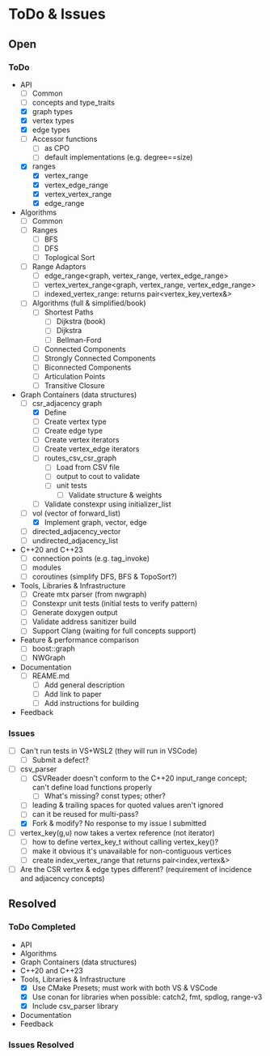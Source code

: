 # ToDo & Issues

## Open

### ToDo 
- API
  - [ ] Common
  - [ ] concepts and type_traits
  - [x] graph types
  - [x] vertex types
  - [x] edge types
  - [ ] Accessor functions
    - [ ] as CPO
    - [ ] default implementations (e.g. degree==size)
  - [x] ranges
    - [x] vertex_range
    - [x] vertex_edge_range
    - [x] vertex_vertex_range
    - [x] edge_range
- Algorithms
  - [ ] Common
  - [ ] Ranges
    - [ ] BFS
    - [ ] DFS
    - [ ] Toplogical Sort
  - [ ] Range Adaptors
    - [ ] edge_range<graph, vertex_range, vertex_edge_range>
    - [ ] vertex_vertex_range<graph, vertex_range, vertex_edge_range>
    - [ ] indexed_vertex_range: returns pair<vertex_key,vertex&>
  - [ ] Algorithms (full & simplified/book)
    - [ ] Shortest Paths
      - [ ] Dijkstra (book)
      - [ ] Dijkstra
      - [ ] Bellman-Ford
    - [ ] Connected Components
    - [ ] Strongly Connected Components
    - [ ] Biconnected Components
    - [ ] Articulation Points
    - [ ] Transitive Closure
- Graph Containers (data structures)
    - [ ] csr_adjacency graph
      - [x] Define
      - [ ] Create vertex type
      - [ ] Create edge type
      - [ ] Create vertex iterators
      - [ ] Create vertex_edge iterators
      - [ ] routes_csv_csr_graph
        - [ ] Load from CSV file
        - [ ] output to cout to validate
        - [ ] unit tests
          - [ ] Validate structure & weights
      - [ ] Validate constexpr using initializer_list
    - [ ] vol (vector of forward_list)
      - [x] Implement graph, vector, edge
    - [ ] directed_adjacency_vector
    - [ ] undirected_adjacency_list
- C\+\+20 and C\+\+23
  - [ ] connection points (e.g. tag_invoke)
  - [ ] modules
  - [ ] coroutines (simplify DFS, BFS & TopoSort?)
- Tools, Libraries & Infrastructure
  - [ ] Create mtx parser (from nwgraph)
  - [ ] Constexpr unit tests (initial tests to verify pattern)
  - [ ] Generate doxygen output
  - [ ] Validate address sanitizer build
  - [ ] Support Clang (waiting for full concepts support)
- Feature & performance comparison
  - [ ] boost::graph
  - [ ] NWGraph
- Documentation
  - [ ] REAME.md
    - [ ] Add general description
    - [ ] Add link to paper
    - [ ] Add instructions for building
- Feedback

### Issues
- [ ] Can't run tests in VS+WSL2 (they will run in VSCode)
  - [ ] Submit a defect?
- [ ] csv_parser
  - [ ] CSVReader doesn't conform to the C++20 input_range concept; can't define load functions properly
    - [ ] What's missing? const types; other?
  - [ ] leading & trailing spaces for quoted values aren't ignored
  - [ ] can it be reused for multi-pass?
  - [x] Fork & modify? No response to my issue I submitted
- [ ] vertex_key(g,u) now takes a vertex reference (not iterator)
  - [ ] how to define vertex_key_t without calling vertex_key()?
  - [ ] make it obvious it's unavailable for non-contiguous vertices
  - [ ] create index_vertex_range that returns pair<index,vertex&>
- [ ] Are the CSR vertex & edge types different? (requirement of incidence and adjacency concepts)

## Resolved
### ToDo Completed
- API
- Algorithms
- Graph Containers (data structures)
- C\+\+20 and C\+\+23
- Tools, Libraries & Infrastructure
  - [x] Use CMake Presets; must work with both VS & VSCode
  - [x] Use conan for libraries when possible: catch2, fmt, spdlog, range-v3
  - [x] Include csv_parser library
- Documentation
- Feedback

### Issues Resolved
